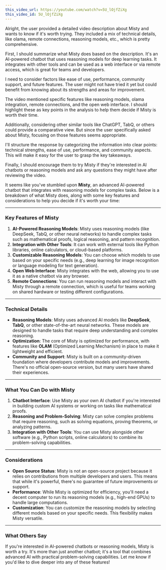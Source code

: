 ```yaml
---
this_video_url: https://youtube.com/watch?v=5U_lOjfZiXg
this_video_id: 5U_lOjfZiXg
---
```

<think>
Alright, the user provided a detailed video description about Misty and wants to know if it's worth trying. They included a mix of technical details, like olama, remote connections, reasoning models, etc., which is pretty comprehensive.

First, I should summarize what Misty does based on the description. It's an AI-powered chatbot that uses reasoning models for deep learning tasks. It integrates with other tools and can be used as a web interface or via remote access, which is great for teams and developers.

I need to consider factors like ease of use, performance, community support, and future features. The user might not have tried it yet but could benefit from knowing about its strengths and areas for improvement.

The video mentioned specific features like reasoning models, olama integration, remote connections, and the open web interface. I should highlight these as key points in the analysis to help them decide if Misty is worth their time.

Additionally, considering other similar tools like ChatGPT, TabQ, or others could provide a comparative view. But since the user specifically asked about Misty, focusing on those features seems appropriate.

I'll structure the response by categorizing the information into clear points: technical strengths, ease of use, performance, and community aspects. This will make it easy for the user to grasp the key takeaways.

Finally, I should encourage them to try Misty if they're interested in AI chatbots or reasoning models and ask any questions they might have after reviewing the video.
</think>

It seems like you've stumbled upon **Misty**, an advanced AI-powered chatbot that integrates with reasoning models for complex tasks. Below is a breakdown of what Misty does, along with some key features and considerations to help you decide if it's worth your time:

---

### **Key Features of Misty**
1. **AI-Powered Reasoning Models**: Misty uses reasoning models (like DeepSeek, TabQ, or other neural networks) to handle complex tasks such as mathematical proofs, logical reasoning, and pattern recognition.
2. **Integration with Other Tools**: It can work with external tools like Python libraries, online calculators, or cloud-based platforms.
3. **Customizable Reasoning Models**: You can choose which models to use based on your specific needs (e.g., deep learning for image recognition or language modeling for text generation).
4. **Open Web Interface**: Misty integrates with the web, allowing you to use it as a native chatbot via any browser.
5. **Remote Connections**: You can run reasoning models and interact with Misty through a remote connection, which is useful for teams working on shared hardware or testing different configurations.

---

### **Technical Details**
- **Reasoning Models**: Misty uses advanced AI models like **DeepSeek**, **TabQ**, or other state-of-the-art neural networks. These models are designed to handle tasks that require deep understanding and complex reasoning.
- **Optimization**: The core of Misty is optimized for performance, with features like **OLAM** (Optimized Learning Mechanism) in place to make it lightweight and efficient.
- **Community and Support**: Misty is built on a community-driven foundation where developers contribute models and improvements. There's no official open-source version, but many users have shared their experiences.

---

### **What You Can Do with Misty**
1. **Chatbot Interface**: Use Misty as your own AI chatbot if you're interested in building custom AI systems or working on tasks like mathematical proofs.
2. **Reasoning and Problem-Solving**: Misty can solve complex problems that require reasoning, such as solving equations, proving theorems, or analyzing patterns.
3. **Integration with Other Tools**: You can use Misty alongside other software (e.g., Python scripts, online calculators) to combine its problem-solving capabilities.

---

### **Considerations**
- **Open Source Status**: Misty is not an open-source project because it relies on contributions from multiple developers and users. This means that while it's powerful, there's no guarantee of future improvements or support.
- **Performance**: While Misty is optimized for efficiency, you'll need a decent computer to run its reasoning models (e.g., high-end GPUs) to handle large computations.
- **Customization**: You can customize the reasoning models by selecting different models based on your specific needs. This flexibility makes Misty versatile.

---

### **What Others Say**
If you're interested in AI-powered chatbots or reasoning models, Misty is worth a try. It's more than just another chatbot; it's a tool that combines advanced AI with practical problem-solving capabilities. Let me know if you'd like to dive deeper into any of these features!
